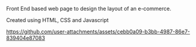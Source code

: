 Front End based web page to design the layout of an e-commerce.

Created using HTML, CSS and Javascript

https://github.com/user-attachments/assets/cebb0a09-b3bb-4987-86e7-839404e87083

